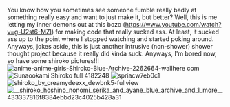 You know how you sometimes see someone fumble really badly at something really easy and want to just make it, but better?
Well, this is me letting my inner demons out at this bozo (https://www.youtube.com/watch?v=g-U2st6-MZI) for making code that really sucked ass.
At least, it sucked ass up to the point where I stopped watching and started poking around.
Anyways, jokes aside, this is just another intrusive (non-shower) shower thought project because it really did kinda suck.
Anyways, I'm bored now, so have some shiroko pictures!!!
![anime-anime-girls-Shiroko-Blue-Archive-2262664-wallhere com](https://github.com/user-attachments/assets/db9fbc06-77d7-42a6-82ed-0178bfdde6e5)
![Sunaookami Shiroko full 4182248](https://github.com/user-attachments/assets/44322659-e672-457e-bf6e-3c170f3da8f0)
![spriacw7eb0c1](https://github.com/user-attachments/assets/f201be66-af31-4d92-b309-ed18f9c898be)
![shiroko_by_creamydeexx_dewbnk5-fullview](https://github.com/user-attachments/assets/138e21b1-8893-4774-9f28-dd0c9c0eece3)
![__shiroko_hoshino_nonomi_serika_and_ayane_blue_archive_and_1_more__433337816f8384ebbd23c4025b428a31](https://github.com/user-attachments/assets/9a7a98e1-58f5-45b7-9bab-76d4b1db3137)
